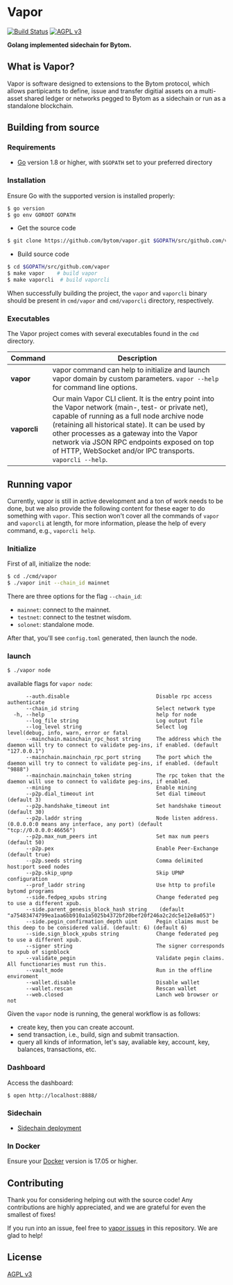 Vapor
====

[![Build Status](https://travis-ci.org/Bytom/bytom.svg)](https://travis-ci.org/Bytom/vapor) [![AGPL v3](https://img.shields.io/badge/license-AGPL%20v3-brightgreen.svg)](./LICENSE)

**Golang implemented sidechain for Bytom.**

## What is Vapor?

Vapor is software designed to extensions to the Bytom protocol, which allows partipicants to define, issue and transfer digitial assets on a multi-asset shared ledger or networks pegged to Bytom as a sidechain or run as a standalone blockchain.


## Building from source

### Requirements

- [Go](https://golang.org/doc/install) version 1.8 or higher, with `$GOPATH` set to your preferred directory

### Installation

Ensure Go with the supported version is installed properly:

```bash
$ go version
$ go env GOROOT GOPATH
```

- Get the source code

``` bash
$ git clone https://github.com/bytom/vapor.git $GOPATH/src/github.com/vapor
```

- Build source code

``` bash
$ cd $GOPATH/src/github.com/vapor
$ make vapor    # build vapor
$ make vaporcli  # build vaporcli
```

When successfully building the project, the `vapor` and `vaporcli` binary should be present in `cmd/vapor` and `cmd/vaporcli` directory, respectively.

### Executables

The Vapor project comes with several executables found in the `cmd` directory.

| Command      | Description                                                  |
| ------------ | ------------------------------------------------------------ |
| **vapor**   | vapor command can help to initialize and launch vapor domain by custom parameters. `vapor --help` for command line options. |
| **vaporcli** | Our main Vapor CLI client. It is the entry point into the Vapor network (main-, test- or private net), capable of running as a full node archive node (retaining all historical state). It can be used by other processes as a gateway into the Vapor network via JSON RPC endpoints exposed on top of HTTP, WebSocket and/or IPC transports. `vaporcli --help`. |

## Running vapor

Currently, vapor is still in active development and a ton of work needs to be done, but we also provide the following content for these eager to do something with `vapor`. This section won't cover all the commands of `vapor` and `vaporcli` at length, for more information, please the help of every command, e.g., `vaporcli help`.

### Initialize

First of all, initialize the node:

```bash
$ cd ./cmd/vapor
$ ./vapor init --chain_id mainnet
```

There are three options for the flag `--chain_id`:

- `mainnet`: connect to the mainnet.
- `testnet`: connect to the testnet wisdom.
- `solonet`: standalone mode.

After that, you'll see `config.toml` generated, then launch the node.

### launch

``` bash
$ ./vapor node
```

available flags for `vapor node`:

```
      --auth.disable                            Disable rpc access authenticate
      --chain_id string                         Select network type
  -h, --help                                    help for node
      --log_file string                         Log output file
      --log_level string                        Select log level(debug, info, warn, error or fatal
      --mainchain.mainchain_rpc_host string     The address which the daemon will try to connect to validate peg-ins, if enabled. (default "127.0.0.1")
      --mainchain.mainchain_rpc_port string     The port which the daemon will try to connect to validate peg-ins, if enabled. (default "9888")
      --mainchain.mainchain_token string        The rpc token that the daemon will use to connect to validate peg-ins, if enabled.
      --mining                                  Enable mining
      --p2p.dial_timeout int                    Set dial timeout (default 3)
      --p2p.handshake_timeout int               Set handshake timeout (default 30)
      --p2p.laddr string                        Node listen address. (0.0.0.0:0 means any interface, any port) (default "tcp://0.0.0.0:46656")
      --p2p.max_num_peers int                   Set max num peers (default 50)
      --p2p.pex                                 Enable Peer-Exchange  (default true)
      --p2p.seeds string                        Comma delimited host:port seed nodes
      --p2p.skip_upnp                           Skip UPNP configuration
      --prof_laddr string                       Use http to profile bytomd programs
      --side.fedpeg_xpubs string                Change federated peg to use a different xpub.
      --side.parent_genesis_block_hash string    (default "a75483474799ea1aa6bb910a1a5025b4372bf20bef20f246a2c2dc5e12e8a053")
      --side.pegin_confirmation_depth uint      Pegin claims must be this deep to be considered valid. (default: 6) (default 6)
      --side.sign_block_xpubs string            Change federated peg to use a different xpub.
      --signer string                           The signer corresponds to xpub of signblock
      --validate_pegin                          Validate pegin claims. All functionaries must run this.
      --vault_mode                              Run in the offline enviroment
      --wallet.disable                          Disable wallet
      --wallet.rescan                           Rescan wallet
      --web.closed                              Lanch web browser or not

```

Given the `vapor` node is running, the general workflow is as follows:

- create key, then you can create account.
- send transaction, i.e., build, sign and submit transaction.
- query all kinds of information, let's say, avaliable key, account, key, balances, transactions, etc.

### Dashboard

Access the dashboard:

```
$ open http://localhost:8888/
```

### Sidechain

* [Sidechain deployment](tools/side_chain_tool/README.md)

### In Docker

Ensure your [Docker](https://www.docker.com/) version is 17.05 or higher.


## Contributing

Thank you for considering helping out with the source code! Any contributions are highly appreciated, and we are grateful for even the smallest of fixes!

If you run into an issue, feel free to [vapor issues](https://github.com/bytom/vapor/issues/) in this repository. We are glad to help!

## License

[AGPL v3](./LICENSE)
